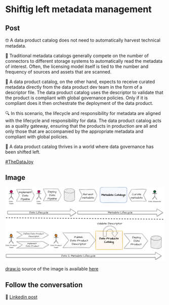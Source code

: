 # Shiftig left metadata management

## Post

🤓 A data product catalog does not need to automatically harvest technical metadata. 

📘 Traditional metadata catalogs generally compete on the number of connectors to different storage systems to automatically read the metadata of interest. Often, the licensing model itself is tied to the number and frequency of sources and assets that are scanned.

📙 A data product catalog, on the other hand, expects to receive curated metadata directly from the data product dev team in the form of a descriptor file. The data product catalog uses the descriptor to validate that the product is compliant with global governance policies. Only if it is compliant does it then orchestrate the deployment of the data product.

🔍 In this scenario, the lifecycle and responsibility for metadata are aligned with the lifecycle and responsibility for data. The data product catalog acts as a quality gateway, ensuring that the products in production are all and only those that are accompanied by the appropriate metadata and compliant with global policies.

💙 A data product catalog thrives in a world where data governance has been shifted left. 

[#TheDataJoy](https://www.linkedin.com/feed/hashtag/?keywords=thedatajoy)

## Image


![2024-P019-composability.png](/images/2024/2024-P025-dpc-shift-left.png)

[draw.io](https://app.diagrams.net/) source of the image is available [here](/images/2024/2024.drawio) 

## Follow the conversation

🔵 [Linkedin post](https://www.linkedin.com/posts/andreagioia_thedatajoy-activity-7179523940531228673-jCe5)
